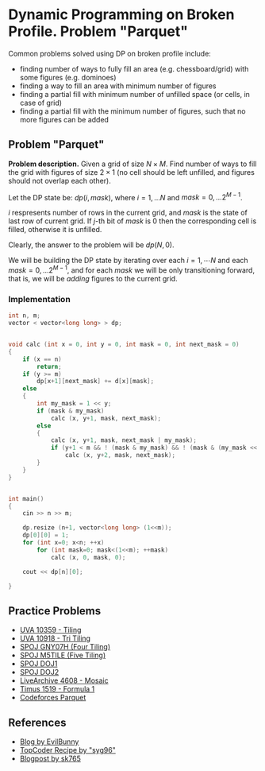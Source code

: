 <!--?title Dynamic Programming on Broken Profile. Problem "Parquet" -->

# Dynamic Programming on Broken Profile. Problem "Parquet"

Common problems solved using DP on broken profile include:

- finding number of ways to fully fill an area (e.g. chessboard/grid) with some figures (e.g. dominoes)
- finding a way to fill an area with minimum number of figures
- finding a partial fill with minimum number of unfilled space (or cells, in case of grid)
- finding a partial fill with the minimum number of figures, such that no more figures can be added

## Problem "Parquet"

**Problem description.** Given a grid of size $N \times M$. Find number of ways to fill the grid with figures of size $2 \times 1$ (no cell should be left unfilled, and figures should not overlap each other).

Let the DP state be: $dp(i, mask)$, where $i = 1, \ldots N$ and $mask = 0, \ldots 2^{M-1}$.

$i$ respresents number of rows in the current grid, and $mask$ is the state of last row of current grid. If $j$-th bit of $mask$ is $0$ then the corresponding cell is filled, otherwise it is unfilled.

Clearly, the answer to the problem will be $dp(N, 0)$.

We will be building the DP state by iterating over each $i = 1, \cdots N$ and each $mask = 0, \ldots 2^{M-1}$, and for each $mask$ we will be only transitioning forward, that is, we will be _adding_ figures to the current grid.

### Implementation

```cpp
int n, m;
vector < vector<long long> > dp;


void calc (int x = 0, int y = 0, int mask = 0, int next_mask = 0)
{
	if (x == n)
		return;
	if (y >= m)
		dp[x+1][next_mask] += d[x][mask];
	else
	{
		int my_mask = 1 << y;
		if (mask & my_mask)
			calc (x, y+1, mask, next_mask);
		else
		{
			calc (x, y+1, mask, next_mask | my_mask);
			if (y+1 < m && ! (mask & my_mask) && ! (mask & (my_mask << 1)))
				calc (x, y+2, mask, next_mask);
		}
	}
}


int main()
{
	cin >> n >> m;

	dp.resize (n+1, vector<long long> (1<<m));
	dp[0][0] = 1;
	for (int x=0; x<n; ++x)
		for (int mask=0; mask<(1<<m); ++mask)
			calc (x, 0, mask, 0);

	cout << dp[n][0];

}
```

## Practice Problems

- [UVA 10359 - Tiling](https://onlinejudge.org/index.php?option=com_onlinejudge&Itemid=8&page=show_problem&problem=1300)
- [UVA 10918 - Tri Tiling](https://onlinejudge.org/index.php?option=com_onlinejudge&Itemid=8&page=show_problem&problem=1859)
- [SPOJ GNY07H (Four Tiling)](https://www.spoj.com/problems/GNY07H/)
- [SPOJ M5TILE (Five Tiling)](https://www.spoj.com/problems/M5TILE/)
- [SPOJ DOJ1](https://www.spoj.com/problems/DOJ1/)
- [SPOJ DOJ2](https://www.spoj.com/problems/DOJ2/)
- [LiveArchive 4608 - Mosaic](https://icpcarchive.ecs.baylor.edu/index.php?option=onlinejudge&page=show_problem&problem=2609)
- [Timus 1519 - Formula 1](https://acm.timus.ru/problem.aspx?space=1&num=1519)
- [Codeforces Parquet](https://codeforces.com/problemset/problem/26/C)

## References

- [Blog by EvilBunny](https://blog.evilbuggy.com/2018/05/broken-profile-dynamic-programming.html)
- [TopCoder Recipe by "syg96"](https://apps.topcoder.com/forums/?module=Thread&start=0&threadID=697369)
- [Blogpost by sk765](http://sk765.blogspot.com/2012/02/dynamic-programming-with-profile.html)
